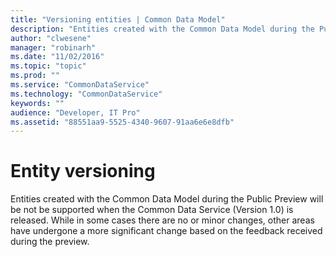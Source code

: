 ```yaml
---
title: "Versioning entities | Common Data Model"
description: "Entities created with the Common Data Model during the Public Preview will be not be supported when the Common Data Service (Version 1.0) is released."
author: "clwesene"
manager: "robinarh"
ms.date: "11/02/2016"
ms.topic: "topic"
ms.prod: ""
ms.service: "CommonDataService"
ms.technology: "CommonDataService"
keywords: ""
audience: "Developer, IT Pro"
ms.assetid: "88551aa9-5525-4340-9607-91aa6e6e8dfb"
---
```


# Entity versioning

Entities created with the Common Data Model during the Public Preview will be not be supported when the Common Data Service (Version 1.0) is released. While in some cases there are no or minor changes, other areas have undergone a more significant change based on the feedback received during the preview.
